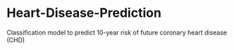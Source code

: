 # Heart-Disease-Prediction
Classification model to predict 10-year risk of future coronary heart disease (CHD)
